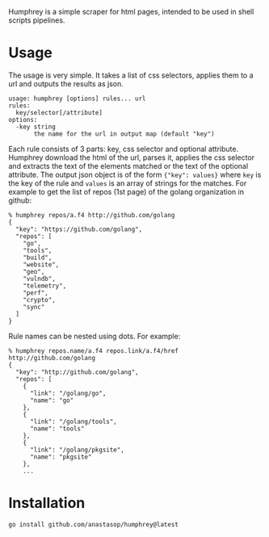 
Humphrey is a simple scraper for html pages, intended to be used in shell scripts pipelines.

# Usage

The usage is very simple. It takes a list of css selectors, applies them to a url and outputs the results as json.

```
usage: humphrey [options] rules... url
rules:
  key/selector[/attribute]
options:
  -key string
       the name for the url in output map (default "key")
```

Each rule consists of 3 parts: key, css selector and optional attribute. Humphrey download the html of the url, parses it, applies the css selector and extracts the text of the elements matched or the text of the optional attribute. The output json object is of the form `{"key": values}` where `key` is the key of the rule and `values` is an array of strings for the matches. For example to get the list of repos (1st page) of the golang organization in github:

```
% humphrey repos/a.f4 http://github.com/golang
{
  "key": "https://github.com/golang",
  "repos": [
    "go",
    "tools",
    "build",
    "website",
    "geo",
    "vulndb",
    "telemetry",
    "perf",
    "crypto",
    "sync"
  ]
}
```

Rule names can be nested using dots. For example:

```
% humphrey repos.name/a.f4 repos.link/a.f4/href http://github.com/golang
{
  "key": "http://github.com/golang",
  "repos": [
    {
      "link": "/golang/go",
      "name": "go"
    },
    {
      "link": "/golang/tools",
      "name": "tools"
    },
    {
      "link": "/golang/pkgsite",
      "name": "pkgsite"
    },
    ...
```

# Installation

`go install github.com/anastasop/humphrey@latest`
